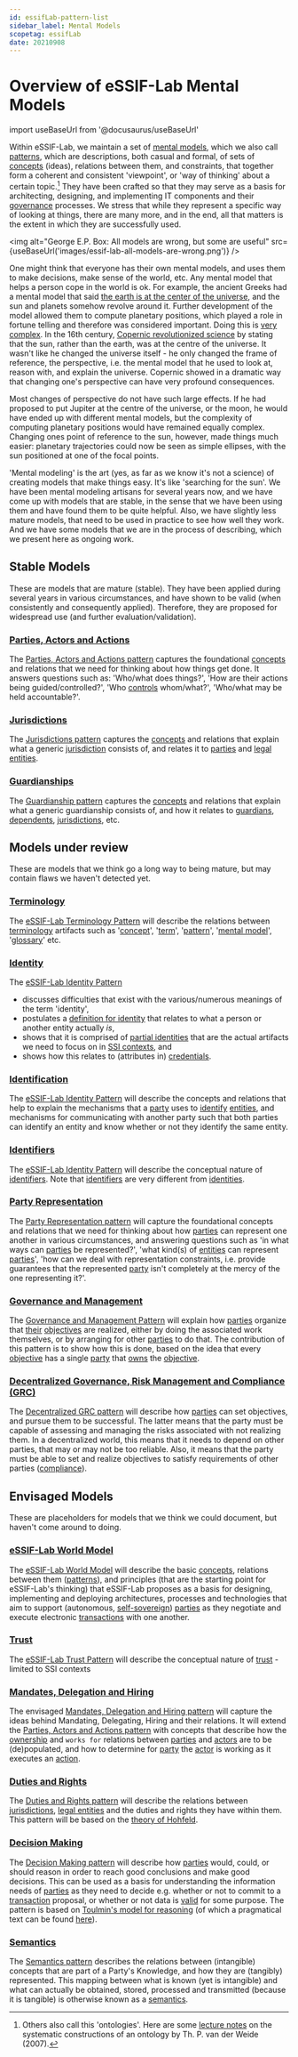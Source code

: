 ```yaml
---
id: essifLab-pattern-list
sidebar_label: Mental Models
scopetag: essifLab
date: 20210908
---
```


# Overview of eSSIF-Lab Mental Models

import useBaseUrl from '@docusaurus/useBaseUrl'

Within eSSIF-Lab, we maintain a set of [mental models](https://en.wikipedia.org/wiki/Mental_model), which we also call [patterns](@), which are descriptions, both casual and formal, of sets of [concepts](@) (ideas), relations between them, and constraints, that together form a coherent and consistent 'viewpoint', or 'way of thinking' about a certain topic.[^1]  They have been crafted so that they may serve as a basis for architecting, designing, and implementing IT components and their [governance](@) processes.
We stress that while they represent a specific way of looking at things, there are many more, and in the end, all that matters is the extent in which they are successfully used.

[^1]: Others also call this 'ontologies'. Here are some [lecture notes](http://www.cs.ru.nl/~tvdw/DM/LectureNotesA.pdf) on the systematic constructions of an ontology by Th. P. van der Weide (2007).

<img
  alt="George E.P. Box: All models are wrong, but some are useful"
  src={useBaseUrl('images/essif-lab-all-models-are-wrong.png')}
/>

One might think that everyone has their own mental models, and uses them to make decisions, make sense of the world, etc. Any mental model that helps a person cope in the world is ok. For example, the ancient Greeks had a mental model that said [the earth is at the center of the universe](https://oxfordre.com/planetaryscience/view/10.1093/acrefore/9780190647926.001.0001/acrefore-9780190647926-e-46#acrefore-9780190647926-e-46-div2-2), and the sun and planets somehow revolve around it. Further development of the model allowed them to compute planetary positions, which played a role in fortune telling and therefore was considered important. Doing this is [very complex](https://www.nature.com/articles/s41598-021-84310-w). In the 16th century, [Copernic revolutionized science](https://www.britannica.com/topic/Copernican-Revolution) by stating that the sun, rather than the earth, was at the centre of the universe. It wasn't like he changed the universe itself - he only changed the frame of reference, the perspective, i.e. the mental model that he used to look at, reason with, and explain the universe. Copernic showed in a dramatic way that changing one's perspective can have very profound consequences.

Most changes of perspective do not have such large effects. If he had proposed to put Jupiter at the centre of the universe, or the moon, he would have ended up with different mental models, but the complexity of computing planetary positions would have remained equally complex. Changing ones point of reference to the sun, however, made things much easier: planetary trajectories could now be seen as simple ellipses, with the sun positioned at one of the focal points.

'Mental modeling' is the art (yes, as far as we know it's not a science) of creating models that make things easy. It's like 'searching for the sun'. We have been mental modeling artisans for several years now, and we have come up with models that are stable, in the sense that we have been using them and have found them to be quite helpful. Also, we have slightly less mature models, that need to be used in practice to see how well they work. And we have some models that we are in the process of describing, which we present here as ongoing work.


## Stable Models

These are models that are mature (stable). They have been applied during several years in various circumstances, and have shown to be valid (when consistently and consequently applied). Therefore, they are proposed for widespread use (and further evaluation/validation).

### [Parties, Actors and Actions](party-actor-action@)

The [Parties, Actors and Actions pattern](party-actor-action@) captures the foundational [concepts](@) and relations that we need for thinking about how things get done. It answers questions such as: 'Who/what does things?', 'How are their actions being guided/controlled?', 'Who [controls](controller@) whom/what?', 'Who/what may be held accountable?'.

### [Jurisdictions](pattern:jurisdiction@)

The [Jurisdictions pattern](pattern:jurisdiction@) captures the [concepts](@) and relations that explain what a generic [jurisdiction](@) consists of, and relates it to [parties](@) and [legal entities](legal-entity@).

### [Guardianships](pattern:guardianship@)

The [Guardianship pattern](pattern:guardianship@) captures the [concepts](@) and relations that explain what a generic guardianship consists of, and how it relates to [guardians](@), [dependents](@), [jurisdictions](@), etc.

## Models under review

These are models that we think go a long way to being mature, but may contain flaws we haven't detected yet.
### [Terminology](pattern:terminology@)

The [eSSIF-Lab Terminology Pattern](pattern:terminology@) will describe the relations between [terminology](@) artifacts such as '[concept](@)', '[term](@)', '[pattern](@)', '[mental model](pattern@)', '[glossary](@)' etc.

### [Identity](pattern:identity@)

The [eSSIF-Lab Identity Pattern](pattern:identity@)
- discusses difficulties that exist with the various/numerous meanings of the term 'identity',
- postulates a [definition for identity](identity@) that relates to what a person or another entity actually _is_,
- shows that it is comprised of [partial identities](partial-identity@) that are the actual artifacts we need to focus on in [SSI contexts](self-sovereign-identity@), and
- shows how this relates to (attributes in) [credentials](@).

### [Identification](pattern:identification@)

The [eSSIF-Lab Identity Pattern](pattern:identification@) will describe the concepts and relations that help to explain the mechanisms that a [party](@) uses to [identify](@) [entities](@), and mechanisms for communicating with another party such that both parties can identify an entity and know whether or not they identify the same entity.

### [Identifiers](pattern:identifier@)

The [eSSIF-Lab Identity Pattern](pattern:identifier@) will describe the conceptual nature of [identifiers](@). Note that [identifiers](@) are very different from [identities](@).

### [Party Representation](party-representation@)

The [Party Representation pattern](party-representation@) will capture the foundational concepts and relations that we need for thinking about how [parties](@) can represent one another in various circumstances, and answering questions such as 'in what ways can [parties](@) be represented?', 'what kind(s) of [entities](@) can represent [parties](@)', 'how can we deal with representation constraints, i.e. provide guarantees that the represented [party](@) isn't completely at the mercy of the one representing it?'.

### [Governance and Management](pattern:governance-and-management@)

The [Governance and Management Pattern](pattern:governance-and-management@) will explain how [parties](@) organize that [their](owner@) [objectives](@) are realized, either by doing the associated work themselves, or by arranging for other [parties](@) to do that. The contribution of this pattern is to show how this is done, based on the idea that every [objective](@) has a single [party](@) that [owns](@) the [objective](@).

### [Decentralized Governance, Risk Management and Compliance (GRC)](pattern:decentralized-grc@)

The [Decentralized GRC pattern](pattern:decentralized-grc@) will describe how [parties](@) can set objectives, and pursue them to be successful. The latter means that the party must be capable of assessing and managing the risks associated with not realizing them. In a decentralized world, this means that it needs to depend on other parties, that may or may not be too reliable. Also, it means that the party must be able to set and realize objectives to satisfy requirements of other parties ([compliance](@)).

## Envisaged Models

These are placeholders for models that we think we could document, but haven't come around to doing.

### [eSSIF-Lab World Model](pattern:world-model@)

The [eSSIF-Lab World Model](pattern:world-model@) will describe the basic [concepts](@), relations between them ([patterns](@)), and principles (that are the starting point for eSSIF-Lab's thinking) that eSSIF-Lab proposes as a basis for designing, implementing and deploying architectures, processes and technologies that aim to support (autonomous, [self-sovereign](self-sovereignty@)) [parties](@) as they negotiate and execute electronic [transactions](@) with one another.

### [Trust](pattern:trust@)

The [eSSIF-Lab Trust Pattern](pattern:trust@) will describe the conceptual nature of [trust](@) - limited to SSI contexts
### [Mandates, Delegation and Hiring](pattern:mandates-delegation-hiring@)

The envisaged [Mandates, Delegation and Hiring pattern](pattern:mandates-delegation-hiring@) will capture the ideas behind Mandating, Delegating, Hiring and their relations. It will extend the [Parties, Actors and Actions pattern](party-actor-action@) with concepts that describe how the [ownership](@) and `works for` relations between [parties](@) and [actors](@) are to be (de)populated, and how to determine for [party](@) the [actor](@) is working as it executes an [action](@).

### [Duties and Rights](pattern:duties-and-rights@)

The [Duties and Rights pattern](pattern:duties-and-rights@) will describe the relations between [jurisdictions](@), [legal entities](legal-entity@) and the duties and rights they have within them. This pattern will be based on the [theory of Hohfeld](https://plato.stanford.edu/entries/rights/#FormRighHohfAnalSyst).

### [Decision Making](pattern:decision-making@)

The [Decision Making pattern](pattern:decision-making@) will describe how [parties](@) would, could, or should reason in order to reach good conclusions and make good decisions. This can be used as a basis for understanding the information needs of  [parties](@) as they need to decide e.g. whether or not to commit to a [transaction](@) proposal, or whether or not data is [valid](validate@) for some purpose. The pattern is based on [Toulmin's model for reasoning](https://www.cambridge.org/core/books/uses-of-argument/26CF801BC12004587B66778297D5567C) (of which a pragmatical text can be found [here](https://owl.purdue.edu/owl/general_writing/academic_writing/historical_perspectives_on_argumentation/toulmin_argument.html)).

### [Semantics](pattern:semantics@)

The [Semantics pattern](pattern:semantics@) describes the relations between (intangible) concepts that are part of a Party's Knowledge, and how they are (tangibly) represented. This mapping between what is known (yet is intangible) and what can actually be obtained, stored, processed and transmitted (because it is tangible) is otherwise known as a [semantics](@).
